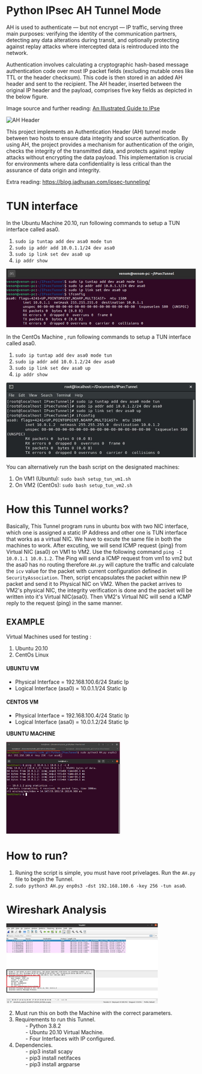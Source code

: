 # Python IPsec AH Tunnel Mode

AH is used to authenticate — but not encrypt — IP traffic, serving three main purposes: verifying the identity of the communication partners, detecting any data alterations during transit, and optionally protecting against replay attacks where intercepted data is reintroduced into the network.

Authentication involves calculating a cryptographic hash-based message authentication code over most IP packet fields (excluding mutable ones like TTL or the header checksum). This code is then stored in an added AH header and sent to the recipient. The AH header, inserted between the original IP header and the payload, comprises five key fields as depicted in the below figure. 

Image source and further reading: [An Illustrated Guide to IPse](http://www.unixwiz.net/techtips/iguide-ipsec.html "IPsec")

![AH Header](http://www.unixwiz.net/images/IPSec-AH-Tunnel-Mode.gif)


This project implements an Authentication Header (AH) tunnel mode between two hosts to ensure data integrity and source authentication. By using AH, the project provides a mechanism for authentication of the origin, checks the integrity of the transmitted data, and protects against replay attacks without encrypting the data payload. This implementation is crucial for environments where data confidentiality is less critical than the assurance of data origin and integrity.

Extra reading: https://blog.jadhusan.com/ipsec-tunneling/

# TUN interface

In the Ubuntu Machine 20.10, run following commands to setup a TUN interface called asa0.

1. ``sudo ip tuntap add dev asa0 mode tun``
2. ``sudo ip addr add 10.0.1.1/24 dev asa0``
3. ``sudo ip link set dev asa0 up``
4. ``ip addr show``

![tun1](./screenshots/tun1.jpg)

In the CentOs Machine , run following commands to setup a TUN interface called asa0.
1. ``sudo ip tuntap add dev asa0 mode tun``
2. ``sudo ip addr add 10.0.1.2/24 dev asa0``
3. ``sudo ip link set dev asa0 up``
4. ``ip addr show``

![tun1](./screenshots/tun2.jpg)

You can alternatively run the bash script on the designated machines:
1. On VM1 (Ubuntu): ``sudo bash setup_tun_vm1.sh``
2. On VM2 (CentOs): ``sudo bash setup_tun_vm2.sh``

# How this Tunnel works?

Basically, This Tunnel program runs in ubuntu box with two NIC interface, which one is assigned a static IP Address and other one is TUN interface that works as a virtual NIC. We have to excute the same file in both the machines to work. After excuting, we will send ICMP  request {ping} from Virtual NIC (asa0) on VM1 to VM2. Use the following command ``ping -I 10.0.1.1 10.0.1.2``. The Ping will send a ICMP request from vm1 to vm2 but the asa0 has no routing therefore ``AH.py`` will capture the traffic and calculate the ```icv``` value for the packet with current configuration defined in ``SecurityAssociation``. Then, script encapsulates the packet within new IP packet and send it to Physical NIC on VM2. When the packet arrives to VM2's physical NIC, the integrity verification is done and the packet will be written into it's Virtual NIC(asa0). Then VM2's Virtual NIC will send a ICMP reply to the request (ping) in the same manner. 

## EXAMPLE
Virtual Machines used for testing : </br>
1. Ubuntu 20.10
2. CentOs Linux 

#### UBUNTU VM
- Physical Interface = 192.168.100.6/24 Static Ip
- Logical Interface (asa0)   = 10.0.1.1/24     Static Ip

#### CENTOS VM
- Physical Interface = 192.168.100.4/24 Static Ip
- Logical Interface (asa0)  = 10.0.1.2/24      Static Ip


**UBUNTU MACHINE**

<img src="./screenshots/AH_ping_result.jpg" width="60%" alt="AH Ping Result">


# How to run? 
1. Runing the script is simple, you must have root privelages. Run the `AH.py` file to begin the Tunnel. 
2. ``sudo python3 AH.py enp0s3 -dst 192.168.100.6 -key 256 -tun asa0``.
# Wireshark Analysis

<img src="./screenshots/AH_wireshark.JPG" width="80%" alt="AH Ping Result">

2. Must run this on both the Machine with the correct parameters.
3. Requirements to run this Tunnel. </br>
&nbsp;&nbsp;&nbsp;&nbsp;&nbsp;&nbsp; - Python 3.8.2      
&nbsp;&nbsp;&nbsp;&nbsp;&nbsp;&nbsp; - Ubuntu 20.10 Virtual Machine.    
&nbsp;&nbsp;&nbsp;&nbsp;&nbsp;&nbsp; - Four Interfaces with IP configured.        
4. Dependencies.</br>
&nbsp;&nbsp;&nbsp;&nbsp;&nbsp;&nbsp; - pip3 install scapy     
&nbsp;&nbsp;&nbsp;&nbsp;&nbsp;&nbsp; - pip3 install netifaces  
&nbsp;&nbsp;&nbsp;&nbsp;&nbsp;&nbsp; - pip3 install argparse


